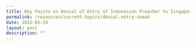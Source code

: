 ```yaml
---
title: Key Points on Denial of Entry of Indonesian Preacher to Singaporee
permalink: /resources/current-topics/denial-entry-somad
date: 2022-05-24
layout: post
description: ""
---
```


